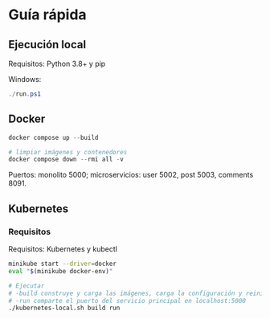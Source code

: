 # Guía rápida

## Ejecución local

Requisitos: Python 3.8+ y pip

Windows:

```powershell
./run.ps1
```

## Docker

```powershell
docker compose up --build

# limpiar imágenes y contenedores
docker compose down --rmi all -v
```

Puertos: monolito 5000; microservicios: user 5002, post 5003, comments 8091.

## Kubernetes

### Requisitos

Requisitos: Kubernetes y kubectl

```bash
minikube start --driver=docker
eval "$(minikube docker-env)"

# Ejecutar
# -build construye y carga las imágenes, carga la configuración y reinicia el clúster
# -run comparte el puerto del servicio principal en localhost:5000
./kubernetes-local.sh build run
```
